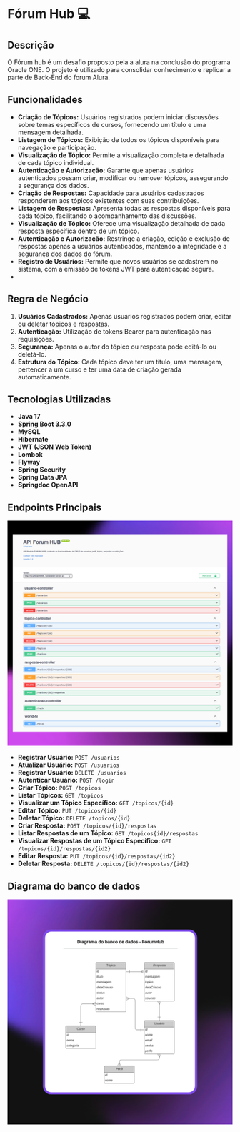 # Fórum Hub 💻

## Descrição

O Fórum hub é um desafio proposto pela a alura na conclusão do programa Oracle ONE. O projeto é utilizado para consolidar conhecimento e replicar a parte de Back-End do forum Alura.

## Funcionalidades

- **Criação de Tópicos:** Usuários registrados podem iniciar discussões sobre temas específicos de cursos, fornecendo um título e uma mensagem detalhada.
- **Listagem de Tópicos:** Exibição de todos os tópicos disponíveis para navegação e participação.
- **Visualização de Tópico:** Permite a visualização completa e detalhada de cada tópico individual.
- **Autenticação e Autorização:** Garante que apenas usuários autenticados possam criar, modificar ou remover tópicos, assegurando a segurança dos dados.
- **Criação de Respostas:** Capacidade para usuários cadastrados responderem aos tópicos existentes com suas contribuições.
- **Listagem de Respostas:** Apresenta todas as respostas disponíveis para cada tópico, facilitando o acompanhamento das discussões.
- **Visualização de Tópico:** Oferece uma visualização detalhada de cada resposta específica dentro de um tópico.
- **Autenticação e Autorização:** Restringe a criação, edição e exclusão de respostas apenas a usuários autenticados, mantendo a integridade e a segurança dos dados do fórum.
- **Registro de Usuários:** Permite que novos usuários se cadastrem no sistema, com a emissão de tokens JWT para autenticação segura.
- 

## Regra de Negócio

1. **Usuários Cadastrados:** Apenas usuários registrados podem criar, editar ou deletar tópicos e respostas.
2. **Autenticação:** Utilização de tokens Bearer para autenticação nas requisições.
3. **Segurança:** Apenas o autor do tópico ou resposta pode editá-lo ou deletá-lo.
4. **Estrutura do Tópico:** Cada tópico deve ter um título, uma mensagem, pertencer a um curso e ter uma data de criação gerada automaticamente.

## Tecnologias Utilizadas

- **Java 17**
- **Spring Boot 3.3.0**
- **MySQL**
- **Hibernate**
- **JWT (JSON Web Token)**
- **Lombok**
- **Flyway**
- **Spring Security**
- **Spring Data JPA**
- **Springdoc OpenAPI**

## Endpoints Principais

![SpringDocs!](https://github.com/Gerfy1/ForumHub/blob/master/.mvn/wrapper/t2.png?raw=true)


- **Registrar Usuário:** `POST /usuarios`
- **Atualizar Usuário:** `POST /usuarios`
- **Registrar Usuário:** `DELETE /usuarios`
- **Autenticar Usuário:** `POST /login`
- **Criar Tópico:** `POST /topicos`
- **Listar Tópicos:** `GET /topicos`
- **Visualizar um Tópico Específico:** `GET /topicos/{id}`
- **Editar Tópico:** `PUT /topicos/{id}`
- **Deletar Tópico:** `DELETE /topicos/{id}`
- **Criar Resposta:** `POST /topicos/{id}/respostas`
- **Listar Respostas de um Tópico:** `GET /topicos{id}/respostas`
- **Visualizar Respostas de um Tópico Específico:** `GET /topicos/{id}/respostas/{id2}`
- **Editar Resposta:** `PUT /topicos/{id}/respostas/{id2}`
- **Deletar Resposta:** `DELETE /topicos/{id}/respostas/{id2}`

## Diagrama do banco de dados

![Diagrama do Banco de Dados](https://raw.githubusercontent.com/Gerfy1/ForumHub/master/.mvn/wrapper/T.png)
